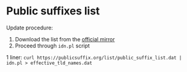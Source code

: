 # Public suffixes list

Update procedure:

1. Download the list from the [official mirror](https://publicsuffix.org/list/public_suffix_list.dat)
2. Proceed through `idn.pl` script

1 liner: `curl https://publicsuffix.org/list/public_suffix_list.dat | idn.pl > effective_tld_names.dat`
